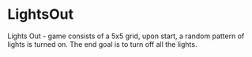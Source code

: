 # LightsOut
Lights Out - game consists of a 5x5 grid, upon start, a random pattern of lights is turned on. The end goal is to turn off all the lights.
